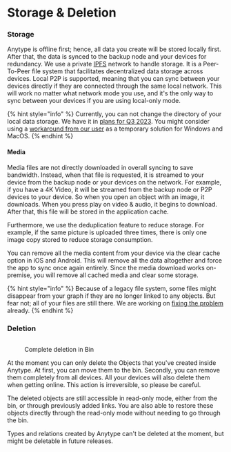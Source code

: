 # Storage & Deletion

### Storage <a href="#storage" id="storage"></a>

Anytype is offline first; hence, all data you create will be stored locally first. After that, the data is synced to the backup node and your devices for redundancy. We use a private [IPFS](https://docs.ipfs.tech/concepts/what-is-ipfs/) network to handle storage. It is a Peer-To-Peer file system that facilitates decentralized data storage across devices. Local P2P is supported, meaning that you can sync between your devices directly if they are connected through the same local network. This will work no matter what network mode you use, and it's the only way to sync between your devices if you are using local-only mode.

{% hint style="info" %}
Currently, you can not change the directory of your local data storage. We have it in [plans for Q3 2023](https://github.com/orgs/anyproto/projects/1/views/1). You might consider using a [workaround from our user](https://community.anytype.io/t/custom-storage-location/994) as a temporary solution for Windows and MacOS.
{% endhint %}

#### Media <a href="#media" id="media"></a>

Media files are not directly downloaded in overall syncing to save bandwidth. Instead, when that file is requested, it is streamed to your device from the backup node or your devices on the network. For example, if you have a 4K Video, it will be streamed from the backup node or P2P devices to your device. So when you open an object with an image, it downloads. When you press play on video & audio, it begins to download. After that, this file will be stored in the application cache.

Furthermore, we use the deduplication feature to reduce storage. For example, if the same picture is uploaded three times, there is only one image copy stored to reduce storage consumption.

You can remove all the media content from your device via the clear cache option in iOS and Android. This will remove all the data altogether and force the app to sync once again entirely. Since the media download works on-premise, you will remove all cached media and clear some storage.

{% hint style="info" %}
Because of a legacy file system, some files might disappear from your graph if they are no longer linked to any objects. But fear not; all of your files are still there. We are working on [fixing the problem](https://community.anytype.io/t/are-unlinked-images-automatically-deleted/10810/3?u=isle9) already.
{% endhint %}

### Deletion <a href="#deletion" id="deletion"></a>

<figure><img src="https://files.gitbook.com/v0/b/gitbook-x-prod.appspot.com/o/spaces%2FJbcKxgThRdSa4vZyLbvH%2Fuploads%2Fgit-blob-dcb526128401892f1a4773091dbf735febb4a875%2FScreenshot%202021-11-02%20at%2016.25.23.png?alt=media" alt=""><figcaption><p>Complete deletion in Bin</p></figcaption></figure>

At the moment you can only delete the Objects that you've created inside Anytype. At first, you can move them to the bin. Secondly, you can remove them completely from all devices. All your devices will also delete them when getting online. This action is irreversible, so please be careful.

The deleted objects are still accessible in read-only mode, either from the bin, or through previously added links. You are also able to restore these objects directly through the read-only mode without needing to go through the bin.

Types and relations created by Anytype can't be deleted at the moment, but might be deletable in future releases.
